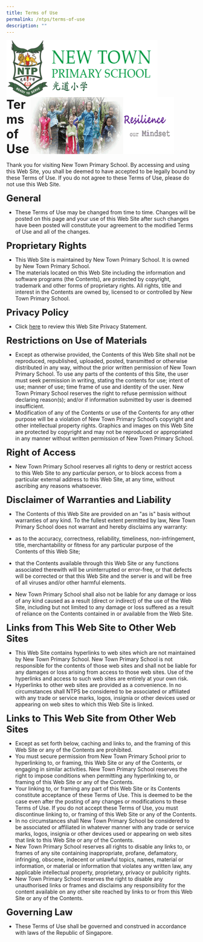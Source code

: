 ```yaml
---
title: Terms of Use
permalink: /ntps/terms-of-use
description: ""
---
```


<img align="left" style="width:400px;height:150px;margin-left:0px;" src="/images/logosub.png">

<img align="right" style="width:380px;height:150px;margin-right:60px;" src="/images/Header%20GIF.gif">
<br><br><br><br><br><br>

**<font size="6">Terms of Use</font>**

Thank you for visiting New Town Primary School. By accessing and using this Web Site, you shall be deemed to have accepted to be legally bound by these Terms of Use. If you do not agree to these Terms of Use, please do not use this Web Site.  
  
**<font size="5">General</font>**

*   These Terms of Use may be changed from time to time. Changes will be posted on this page and your use of this Web Site after such changes have been posted will constitute your agreement to the modified Terms of Use and all of the changes.

  
**<font size="5">Proprietary Rights</font>**


*   This Web Site is maintained by New Town Primary School. It is owned by New Town Primary School.
*   The materials located on this Web Site including the information and software programs (the Contents), are protected by copyright, trademark and other forms of proprietary rights. All rights, title and interest in the Contents are owned by, licensed to or controlled by New Town Primary School.

  
**<font size="5">Privacy Policy</font>**

*   Click [here](https://newtownpri.moe.edu.sg/ntps/privacy-policy) to review this Web Site Privacy Statement.

  
**<font size="5">Restrictions on Use of Materials</font>**


*   Except as otherwise provided, the Contents of this Web Site shall not be reproduced, republished, uploaded, posted, transmitted or otherwise distributed in any way, without the prior written permission of New Town Primary School. To use any parts of the contents of this Site, the user must seek permission in writing, stating the contents for use; intent of use; manner of use; time frame of use and identity of the user. New Town Primary School reserves the right to refuse permission without declaring reason(s); and/or if information submitted by user is deemed insufficient.
*   Modification of any of the Contents or use of the Contents for any other purpose will be a violation of New Town Primary School’s copyright and other intellectual property rights. Graphics and images on this Web Site are protected by copyright and may not be reproduced or appropriated in any manner without written permission of New Town Primary School.

**<font size="5">Right of Access</font>**


*   New Town Primary School reserves all rights to deny or restrict access to this Web Site to any particular person, or to block access from a particular external address to this Web Site, at any time, without ascribing any reasons whatsoever.

**<font size="5">Disclaimer of Warranties and Liability</font>**


*   The Contents of this Web Site are provided on an "as is" basis without warranties of any kind. To the fullest extent permitted by law, New Town Primary School does not warrant and hereby disclaims any warranty:

*   as to the accuracy, correctness, reliability, timeliness, non-infringement, title, merchantability or fitness for any particular purpose of the Contents of this Web Site;
*   that the Contents available through this Web Site or any functions associated therewith will be uninterrupted or error-free, or that defects will be corrected or that this Web Site and the server is and will be free of all viruses and/or other harmful elements.

*   New Town Primary School shall also not be liable for any damage or loss of any kind caused as a result (direct or indirect) of the use of the Web Site, including but not limited to any damage or loss suffered as a result of reliance on the Contents contained in or available from the Web Site.

**<font size="5">Links from This Web Site to Other Web Sites </font>**

*   This Web Site contains hyperlinks to web sites which are not maintained by New Town Primary School. New Town Primary School is not responsible for the contents of those web sites and shall not be liable for any damages or loss arising from access to those web sites. Use of the hyperlinks and access to such web sites are entirely at your own risk.
*   Hyperlinks to other web sites are provided as a convenience. In no circumstances shall NTPS be considered to be associated or affiliated with any trade or service marks, logos, insignia or other devices used or appearing on web sites to which this Web Site is linked.

**<font size="5">Links to This Web Site from Other Web Sites </font>**


*   Except as set forth below, caching and links to, and the framing of this Web Site or any of the Contents are prohibited.
*   You must secure permission from New Town Primary School prior to hyperlinking to, or framing, this Web Site or any of the Contents, or engaging in similar activities. New Town Primary School reserves the right to impose conditions when permitting any hyperlinking to, or framing of this Web Site or any of the Contents.
*   Your linking to, or framing any part of this Web Site or its Contents constitute acceptance of these Terms of Use. This is deemed to be the case even after the posting of any changes or modifications to these Terms of Use. If you do not accept these Terms of Use, you must discontinue linking to, or framing of this Web Site or any of the Contents.
*   In no circumstances shall New Town Primary School be considered to be associated or affiliated in whatever manner with any trade or service marks, logos, insignia or other devices used or appearing on web sites that link to this Web Site or any of the Contents.
*   New Town Primary School reserves all rights to disable any links to, or frames of any site containing inappropriate, profane, defamatory, infringing, obscene, indecent or unlawful topics, names, material or information, or material or information that violates any written law, any applicable intellectual property, proprietary, privacy or publicity rights.
*   New Town Primary School reserves the right to disable any unauthorised links or frames and disclaims any responsibility for the content available on any other site reached by links to or from this Web Site or any of the Contents.

**<font size="5">Governing Law</font>**

*   These Terms of Use shall be governed and construed in accordance with laws of the Republic of Singapore.